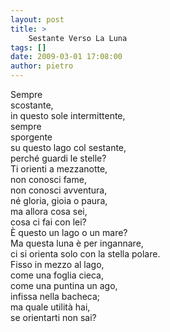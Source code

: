 ```yaml
---
layout: post
title: >
    Sestante Verso La Luna
tags: []
date: 2009-03-01 17:08:00
author: pietro
---
```

Sempre<br/>scostante,<br/>in questo sole intermittente,<br/>sempre<br/>sporgente<br/>su questo lago col sestante,<br/>perché guardi le stelle?<br/>Ti orienti a mezzanotte,<br/>non conosci fame,<br/>non conosci avventura,<br/>né gloria, gioia o paura,<br/>ma allora cosa sei,<br/>cosa ci fai con lei?<br/>È questo un lago o un mare?<br/>Ma questa luna è per ingannare,<br/>ci si orienta solo con la stella polare.<br/>Fisso in mezzo al lago,<br/>come una foglia cieca,<br/>come una puntina un ago,<br/>infissa nella bacheca;<br/>ma quale utilità hai,<br/>se orientarti non sai?
